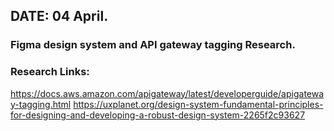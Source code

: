 ## DATE: 04 April.
### Figma design system and API gateway tagging Research. 

### Research Links: 
https://docs.aws.amazon.com/apigateway/latest/developerguide/apigateway-tagging.html
https://uxplanet.org/design-system-fundamental-principles-for-designing-and-developing-a-robust-design-system-2265f2c93627
